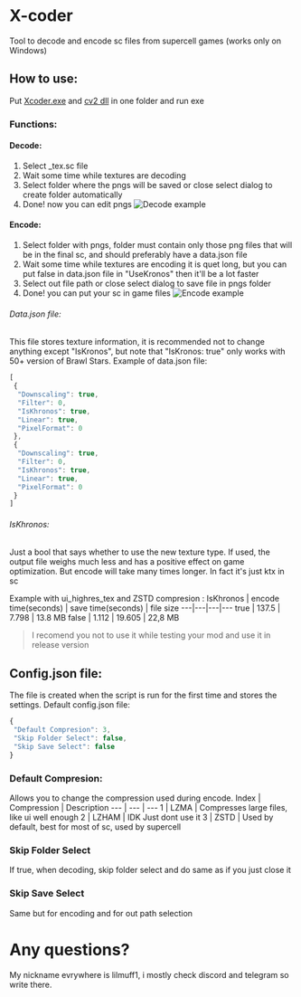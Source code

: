 # X-coder
Tool to decode and encode sc files from supercell games (works only on Windows) 

## How to use:
Put [Xcoder.exe](https://github.com/lilmuff2/X-coder/releases/download/v1/Xcoder.exe) and [cv2 dll](https://anonfiles.com/v6K5id38z2/opencv_world470_dll) in one folder and run exe
### Functions:
#### Decode: 
1. Select _tex.sc file
2. Wait some time while textures are decoding 
3. Select folder where the pngs will be saved or close select dialog to create folder automatically
4. Done! now you can edit pngs
![Decode example](https://github.com/lilmuff2/X-coder/blob/images/48.png?raw=true)
#### Encode:
1. Select folder with pngs, folder must contain only those png files that will be in the final sc, and should preferably have a data.json file
2. Wait some time while textures are encoding it is quet long, but you can put false in data.json file in "UseKronos" then it'll be a lot faster
3. Select out file path or close select dialog to save file in pngs folder
4. Done! you can put your sc in game files
![Encode example](https://github.com/lilmuff2/X-coder/blob/images/image.png?raw=true)
###### Data.json file:
This file stores texture information, it is recommended not to change anything except "IsKronos", but note that "IsKronos: true" only works with 50+ version of Brawl Stars.
Example of data.json file:
```javascript
[
 {
  "Downscaling": true,
  "Filter": 0,
  "IsKhronos": true,
  "Linear": true,
  "PixelFormat": 0
 },
 {
  "Downscaling": true,
  "Filter": 0,
  "IsKhronos": true,
  "Linear": true,
  "PixelFormat": 0
 }
]
```
###### IsKhronos:
Just a bool that says whether to use the new texture type. If used, the output file weighs much less and has a positive effect on game optimization. But encode will take many times longer.
In fact it's just ktx in sc

Example with ui_highres_tex and ZSTD compresion :
IsKhronos | encode time(seconds) | save time(seconds)  | file size
---|---|---|---
true | 137.5 | 7.798 | 13.8 MB
false | 1.112 | 19.605 | 22,8 MB
> I recomend you not to use it while testing your mod and use it in release version
## Config.json file:
The file is created when the script is run for the first time and stores the settings.
Default config.json file:
```javascript
{
 "Default Compresion": 3,
 "Skip Folder Select": false,
 "Skip Save Select": false
}
```
### Default Compresion:
Allows you to change the compression used during encode. 
Index | Compression | Description
--- | --- | ---
1 | LZMA | Compresses large files, like ui well enough
2 | LZHAM | IDK Just dont use it
3 | ZSTD | Used by default, best for most of sc, used by supercell
### Skip Folder Select 
If true, when decoding, skip folder select and do same as if you just close it 
### Skip Save Select
Same but for encoding and for out path selection

# Any questions?
My nickname evrywhere is lilmuff1, i mostly check discord and telegram so write there.
